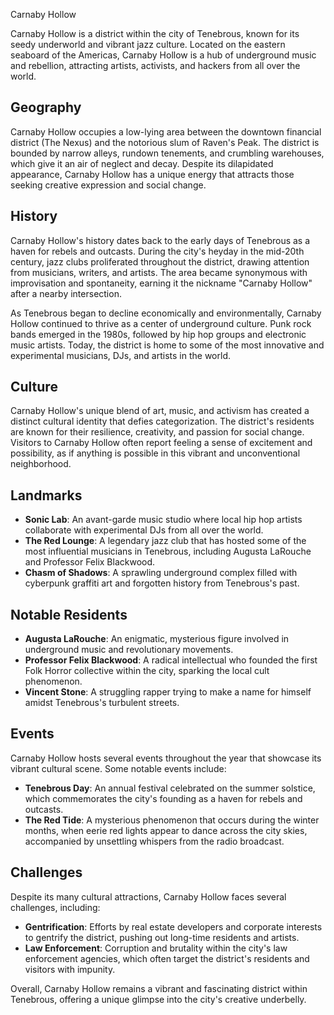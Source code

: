 Carnaby Hollow

Carnaby Hollow is a district within the city of Tenebrous, known for its seedy underworld and vibrant jazz culture. Located on the eastern seaboard of the Americas, Carnaby Hollow is a hub of underground music and rebellion, attracting artists, activists, and hackers from all over the world.

Geography
----------

Carnaby Hollow occupies a low-lying area between the downtown financial district (The Nexus) and the notorious slum of Raven's Peak. The district is bounded by narrow alleys, rundown tenements, and crumbling warehouses, which give it an air of neglect and decay. Despite its dilapidated appearance, Carnaby Hollow has a unique energy that attracts those seeking creative expression and social change.

History
--------

Carnaby Hollow's history dates back to the early days of Tenebrous as a haven for rebels and outcasts. During the city's heyday in the mid-20th century, jazz clubs proliferated throughout the district, drawing attention from musicians, writers, and artists. The area became synonymous with improvisation and spontaneity, earning it the nickname "Carnaby Hollow" after a nearby intersection.

As Tenebrous began to decline economically and environmentally, Carnaby Hollow continued to thrive as a center of underground culture. Punk rock bands emerged in the 1980s, followed by hip hop groups and electronic music artists. Today, the district is home to some of the most innovative and experimental musicians, DJs, and artists in the world.

Culture
--------

Carnaby Hollow's unique blend of art, music, and activism has created a distinct cultural identity that defies categorization. The district's residents are known for their resilience, creativity, and passion for social change. Visitors to Carnaby Hollow often report feeling a sense of excitement and possibility, as if anything is possible in this vibrant and unconventional neighborhood.

Landmarks
------------

* **Sonic Lab**: An avant-garde music studio where local hip hop artists collaborate with experimental DJs from all over the world.
* **The Red Lounge**: A legendary jazz club that has hosted some of the most influential musicians in Tenebrous, including Augusta LaRouche and Professor Felix Blackwood.
* **Chasm of Shadows**: A sprawling underground complex filled with cyberpunk graffiti art and forgotten history from Tenebrous's past.

Notable Residents
------------------

* **Augusta LaRouche**: An enigmatic, mysterious figure involved in underground music and revolutionary movements.
* **Professor Felix Blackwood**: A radical intellectual who founded the first Folk Horror collective within the city, sparking the local cult phenomenon.
* **Vincent Stone**: A struggling rapper trying to make a name for himself amidst Tenebrous's turbulent streets.

Events
--------

Carnaby Hollow hosts several events throughout the year that showcase its vibrant cultural scene. Some notable events include:

* **Tenebrous Day**: An annual festival celebrated on the summer solstice, which commemorates the city's founding as a haven for rebels and outcasts.
* **The Red Tide**: A mysterious phenomenon that occurs during the winter months, when eerie red lights appear to dance across the city skies, accompanied by unsettling whispers from the radio broadcast.

Challenges
----------

Despite its many cultural attractions, Carnaby Hollow faces several challenges, including:

* **Gentrification**: Efforts by real estate developers and corporate interests to gentrify the district, pushing out long-time residents and artists.
* **Law Enforcement**: Corruption and brutality within the city's law enforcement agencies, which often target the district's residents and visitors with impunity.

Overall, Carnaby Hollow remains a vibrant and fascinating district within Tenebrous, offering a unique glimpse into the city's creative underbelly.